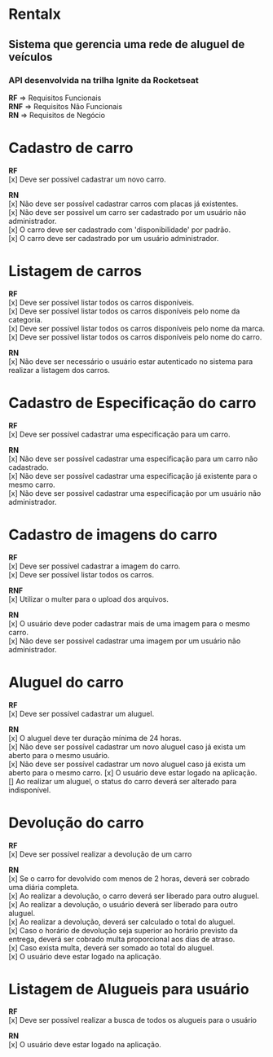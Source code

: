 # Rentalx
## Sistema que gerencia uma rede de aluguel de veículos
### API desenvolvida na trilha Ignite da Rocketseat

**RF** => Requisitos Funcionais     
**RNF** => Requisitos Não Funcionais    
**RN** => Requisitos de Negócio


# Cadastro de carro
**RF**  
[x] Deve ser possível cadastrar um novo carro.  

**RN**  
[x] Não deve ser possível cadastrar carros com placas já existentes.      
[x] Não deve ser possivel um carro ser cadastrado por um usuário não administrador.     
[x] O carro deve ser cadastrado com 'disponibilidade' por padrão.  
[x] O carro deve ser cadastrado por um usuário administrador.

# Listagem de carros
**RF**  
[x] Deve ser possível listar todos os carros disponíveis.   
[x] Deve ser possível listar todos os carros disponíveis pelo nome da categoria.    
[x] Deve ser possível listar todos os carros disponíveis pelo nome da marca.    
[x] Deve ser possível listar todos os carros disponíveis pelo nome do carro.

**RN**  
[x] Não deve ser necessário o usuário estar autenticado no sistema para realizar a listagem dos carros.

# Cadastro de Especificação do carro
**RF**  
[x] Deve ser possível cadastrar uma especificação para um carro.      

**RN**  
[x] Não deve ser possível cadastrar uma especificação para um carro não cadastrado.     
[x] Não deve ser possível cadastrar uma especificação já existente para o mesmo carro.  
[x] Não deve ser possivel cadastrar uma especificação por um usuário não administrador. 

# Cadastro de imagens do carro
**RF**  
[x] Deve ser possível cadastrar a imagem do carro.  
[x] Deve ser possível listar todos os carros.

**RNF**     
[x] Utilizar o multer para o upload dos arquivos.

**RN**  
[x] O usuário deve poder cadastrar mais de uma imagem para o mesmo carro.   
[x] Não deve ser possivel cadastrar uma imagem por um usuário não administrador.    

# Aluguel do carro
**RF**  
[x] Deve ser possível cadastrar um aluguel.

**RN**  
[x] O aluguel deve ter duração mínima de 24 horas.  
[x] Não deve ser possível cadastrar um novo aluguel caso já exista um aberto para o mesmo usuário.  
[x] Não deve ser possível cadastrar um novo aluguel caso já exista um aberto para o mesmo carro. 
[x] O usuário deve estar logado na aplicação.  
[] Ao realizar um aluguel, o status do carro deverá ser alterado para indisponível.  

# Devolução do carro 
**RF**  
[x] Deve ser possível realizar a devolução de um carro

**RN**  
[x] Se o carro for devolvido com menos de 2 horas, deverá ser cobrado uma diária completa.  
[x] Ao realizar a devolução, o carro deverá ser liberado para outro aluguel.  
[x] Ao realizar a devolução, o usuário deverá ser liberado para outro aluguel.  
[x] Ao realizar a devolução, deverá ser calculado o total do aluguel.  
[x] Caso o horário de devolução seja superior ao horário previsto da entrega, deverá ser cobrado multa proporcional aos dias de atraso.  
[x] Caso exista multa, deverá ser somado ao total do aluguel.  
[x] O usuário deve estar logado na aplicação. 

# Listagem de Alugueis para usuário 
**RF**  
[x] Deve ser possível realizar a busca de todos os alugueis para o usuário

**RN**  
[x] O usuário deve estar logado na aplicação. 